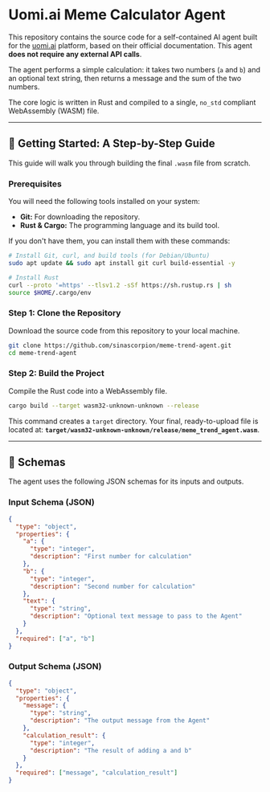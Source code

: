 # Uomi.ai Meme Calculator Agent

This repository contains the source code for a self-contained AI agent built for the [uomi.ai](https://uomi.ai/) platform, based on their official documentation. This agent **does not require any external API calls**.

The agent performs a simple calculation: it takes two numbers (`a` and `b`) and an optional text string, then returns a message and the sum of the two numbers.

The core logic is written in Rust and compiled to a single, `no_std` compliant WebAssembly (WASM) file.

---

## 🚀 Getting Started: A Step-by-Step Guide

This guide will walk you through building the final `.wasm` file from scratch.

### Prerequisites

You will need the following tools installed on your system:

* **Git:** For downloading the repository.
* **Rust & Cargo:** The programming language and its build tool.

If you don't have them, you can install them with these commands:

```bash
# Install Git, curl, and build tools (for Debian/Ubuntu)
sudo apt update && sudo apt install git curl build-essential -y

# Install Rust
curl --proto '=https' --tlsv1.2 -sSf https://sh.rustup.rs | sh
source $HOME/.cargo/env
```

### Step 1: Clone the Repository

Download the source code from this repository to your local machine.

```bash
git clone https://github.com/sinascorpion/meme-trend-agent.git
cd meme-trend-agent
```

### Step 2: Build the Project

Compile the Rust code into a WebAssembly file.

```bash
cargo build --target wasm32-unknown-unknown --release
```

This command creates a `target` directory. Your final, ready-to-upload file is located at: **`target/wasm32-unknown-unknown/release/meme_trend_agent.wasm`**.

---

## 📝 Schemas

The agent uses the following JSON schemas for its inputs and outputs.

### Input Schema (JSON)

```json
{
  "type": "object",
  "properties": {
    "a": {
      "type": "integer",
      "description": "First number for calculation"
    },
    "b": {
      "type": "integer",
      "description": "Second number for calculation"
    },
    "text": {
      "type": "string",
      "description": "Optional text message to pass to the Agent"
    }
  },
  "required": ["a", "b"]
}
```

### Output Schema (JSON)

```json
{
  "type": "object",
  "properties": {
    "message": {
      "type": "string",
      "description": "The output message from the Agent"
    },
    "calculation_result": {
      "type": "integer",
      "description": "The result of adding a and b"
    }
  },
  "required": ["message", "calculation_result"]
}

